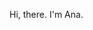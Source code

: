 Hi, there. I'm Ana. 

<!--- 
- 👀 I’m interested in ...
- 🌱 I’m currently learning ...
--->


<!---
anarichter/anarichter is a ✨ special ✨ repository because its `README.md` (this file) appears on your GitHub profile.
You can click the Preview link to take a look at your changes.
--->
